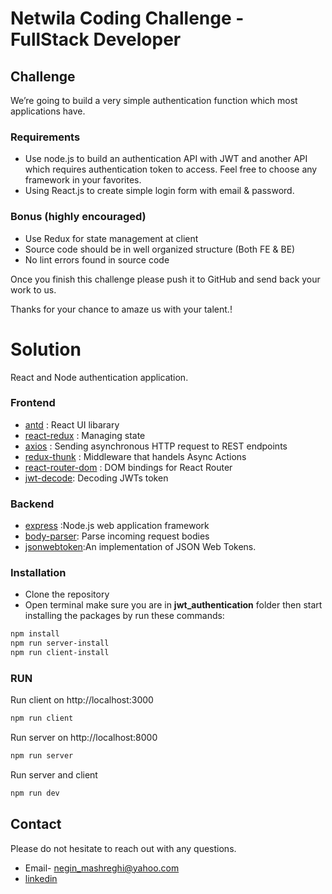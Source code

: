 

# Netwila Coding Challenge - FullStack Developer

## Challenge

We’re going to build a very simple authentication function which most applications have. 

### Requirements

* Use node.js to build an authentication API with JWT and another API which requires authentication token to access. Feel free to choose any framework in your favorites. 
* Using React.js to create simple login form with email & password.

### Bonus (highly encouraged)

* Use Redux for state management at client
* Source code should be in well organized structure (Both FE & BE)
* No lint errors found in source code

Once you finish this challenge please push it to GitHub and send back your work to us. 

Thanks for your chance to amaze us with your talent.! 


# Solution

React and Node authentication application.

### Frontend 

- [antd](https://ant.design/) : React UI libarary 
- [react-redux](https://redux.js.org/basics/usage-with-react) : Managing state
- [axios](https://github.com/axios/axios) : Sending asynchronous HTTP request to REST endpoints
- [redux-thunk](https://github.com/reduxjs/redux-thunk) : Middleware that handels Async Actions
- [react-router-dom](https://www.npmjs.com/package/react-router-dom) : DOM bindings for React Router
- [jwt-decode](https://www.npmjs.com/package/jwt-decode): Decoding JWTs token



### Backend 
- [express](https://www.npmjs.com/package/express) :Node.js web application framework
- [body-parser](https://www.npmjs.com/package/body-parser): Parse incoming request bodies
- [jsonwebtoken](https://www.npmjs.com/package/jsonwebtoken):An implementation of JSON Web Tokens.



### Installation
- Clone the repository
- Open terminal make sure you are in **jwt_authentication** folder then start installing the packages by run these commands:

```sh
npm install
npm run server-install
npm run client-install


```

### RUN
Run client on http://localhost:3000

```sh
npm run client

```
Run server on http://localhost:8000

```sh
npm run server

```

Run server and client 

```sh
npm run dev

```


## Contact

Please do not hesitate to reach out with any questions.

- Email- negin_mashreghi@yahoo.com
- [linkedin](https://www.linkedin.com/in/neginmashreghi/)



